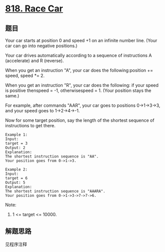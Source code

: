 # [818. Race Car](https://leetcode.com/problems/race-car/)

## 题目

Your car starts at position 0 and speed +1 on an infinite number line. (Your car can go into negative positions.)

Your car drives automatically according to a sequence of instructions A (accelerate) and R (reverse).

When you get an instruction "A", your car does the following:position += speed, speed *= 2.

When you get an instruction "R", your car does the following: if your speed is positive thenspeed = -1, otherwisespeed = 1. (Your position stays the same.)

For example, after commands "AAR", your car goes to positions 0->1->3->3, and your speed goes to 1->2->4->-1.

Now for some target position, say the length of the shortest sequence of instructions to get there.

```text
Example 1:
Input:
target = 3
Output: 2
Explanation:
The shortest instruction sequence is "AA".
Your position goes from 0->1->3.
```

```text
Example 2:
Input:
target = 6
Output: 5
Explanation:
The shortest instruction sequence is "AAARA".
Your position goes from 0->1->3->7->7->6.
```

Note:

1. 1 <= target <= 10000.

## 解题思路

见程序注释
